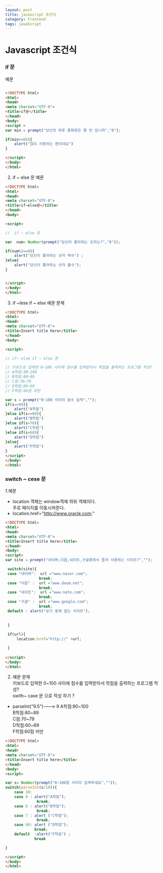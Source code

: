 ```yaml
---
layout: post
title: javascript 조건식
category: Frontend
tags: javaScript
---
```


# Javascript 조건식

### if 문

예문

```html

<!DOCTYPE html>
<html>
<head>
<meta charset="UTF-8">
<title>if문</title>
</head>
<body>
<script >
var min = prompt("당신의 하루 통화량은 몇 번 입니까","0");

if(min>=60){
	alert("많이 사용하는 편이네요")
}

</script>
</body>
</html>
````
2. if ~ else 문
예문

````html
<!DOCTYPE html>
<html>
<head>
<meta charset="UTF-8">
<title>if~else문</title>
</head>
<body>

<script>

//  if ~ else 문

var  num= Number(prompt("당신이 좋아하는 숫자는?","0"));

if(num%2==0){
	alert("당신이 좋아하는 숫자 짝수")	;
}else{            
	alert("당신이 좋아하는 숫자 홀수");
}


</script>
</body>
</html>
````
3. if ~lese if ~ else 
예문 문제

`````html
<!DOCTYPE html>
<html>
<head>
<meta charset="UTF-8">
<title>Insert title here</title>
</head>
<body>

<script>

// if~ else if ~ else 문

// 키보드로 입력한 0~100 사이에 점수를 입력받아서 학점을 출력하는 프로그램 작성?
// A학점:90~100
// B학점:80~89
// C점:70~79
// D학점:60~69
// F학점:60점 미만

var s = prompt("0~100 사이의 점수 입력","");
if(s>=90){
	alert("A학점")
}else if(s>=80){
	alert("B학점")	
}else if(s>70){
	alert("C학점")
}else if(s>60){
	alert("D학점")
}else{
	alert("F학점")
}
</script>
</body>
</html>
``````
### switch ~ cese 문
1.예문
* location 객체는 window객체 하위 객체이다.  
  주로 페이지를 이동시켜준다. 
* location.href="http://www.oracle.com;" 

````html
<!DOCTYPE html>
<html>
<head>
<meta charset="UTF-8">
<title>Insert title here</title>
</head>
<body>
<script>
var site = prompt("네이버,다음,네이트,구글중에서 즐겨 사용하는 사이트?","");

 switch(site){
 case "네이버":  url ="www.naver.com";
               break;
 case "다음" :  url ="www.daum.net";
               break;
 case "네이트":  url ="www.nate.com";
               break;
 case "구글" :  url ="www.google.com";
               break;
 default : alert("보기 중에 없는 사이트");
 
 
 }
 
 if(url){
	 location.href="http://" +url;

 }
                  
</script>
</body>
</html>
`````

2. 예문 문제  
키보드로 입력한 0~100 사이에 점수를 입력받아서   학점을 출력하는 프로그램 작성?  
 swith~ case 문 으로 작성 하기 ?  
 * parseInt("9.5")---> 9 
 A학점:90~100  
 B학점:80~89  
 C점:70~79  
 D학점:60~69   
 F학점:60점 미만  

```html
<!DOCTYPE html>
<html>
<head>
<meta charset="UTF-8">
<title>Insert title here</title>
</head>
<body>
<script>

var s= Number(prompt("0~100점 사이의 입력하세요",""));
switch(parseInt(s/10)){
    case 10:
	case 9 : alert("A학점");
	          break;
	case 8 : alert("B학점");
	          break;
	case 7 : alert ("C학점");
	          break;
	case 60: alert ("D학점");
	         break;
	default  :alert("F학점") ;
             break

}

</script>
</body>
</html>
````
